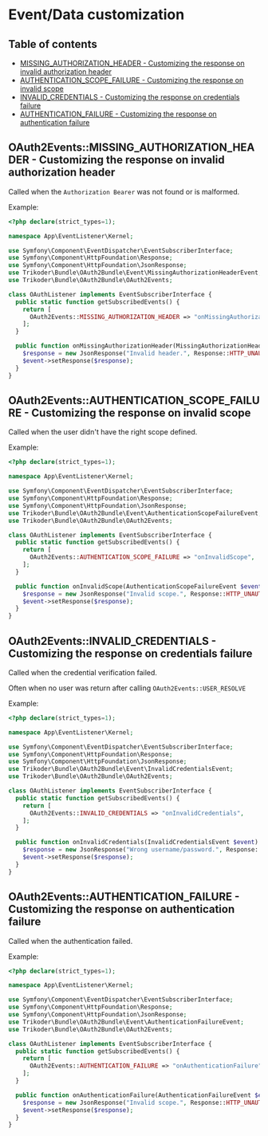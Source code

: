 # Event/Data customization

## Table of contents
- [MISSING_AUTHORIZATION_HEADER - Customizing the response on invalid authorization header](#oauth2eventsmissing_authorization_header---customizing-the-response-on-invalid-authorization-header)
- [AUTHENTICATION_SCOPE_FAILURE - Customizing the response on invalid scope](#oauth2eventsauthentication_scope_failure---customizing-the-response-on-invalid-scope)
- [INVALID_CREDENTIALS - Customizing the response on credentials failure](#oauth2eventsinvalid_credentials---customizing-the-response-on-credentials-failure)
- [AUTHENTICATION_FAILURE - Customizing the response on authentication failure](#oauth2eventsauthentication_failure---customizing-the-response-on-authentication-failure)

## OAuth2Events::MISSING_AUTHORIZATION_HEADER - Customizing the response on invalid authorization header

Called when the `Authorization Bearer` was not found or is malformed.

Example:

```php
<?php declare(strict_types=1);

namespace App\EventListener\Kernel;

use Symfony\Component\EventDispatcher\EventSubscriberInterface;
use Symfony\Component\HttpFoundation\Response;
use Symfony\Component\HttpFoundation\JsonResponse;
use Trikoder\Bundle\OAuth2Bundle\Event\MissingAuthorizationHeaderEvent;
use Trikoder\Bundle\OAuth2Bundle\OAuth2Events;

class OAuthListener implements EventSubscriberInterface {
  public static function getSubscribedEvents() {
    return [
      OAuth2Events::MISSING_AUTHORIZATION_HEADER => "onMissingAuthorizationHeader",
    ];
  }

  public function onMissingAuthorizationHeader(MissingAuthorizationHeaderEvent $event): void {
    $response = new JsonResponse("Invalid header.", Response::HTTP_UNAUTHORIZED);
    $event->setResponse($response);
  }
}
```

## OAuth2Events::AUTHENTICATION_SCOPE_FAILURE - Customizing the response on invalid scope

Called when the user didn't have the right scope defined.

Example:

```php
<?php declare(strict_types=1);

namespace App\EventListener\Kernel;

use Symfony\Component\EventDispatcher\EventSubscriberInterface;
use Symfony\Component\HttpFoundation\Response;
use Symfony\Component\HttpFoundation\JsonResponse;
use Trikoder\Bundle\OAuth2Bundle\Event\AuthenticationScopeFailureEvent;
use Trikoder\Bundle\OAuth2Bundle\OAuth2Events;

class OAuthListener implements EventSubscriberInterface {
  public static function getSubscribedEvents() {
    return [
      OAuth2Events::AUTHENTICATION_SCOPE_FAILURE => "onInvalidScope",
    ];
  }

  public function onInvalidScope(AuthenticationScopeFailureEvent $event): void {
    $response = new JsonResponse("Invalid scope.", Response::HTTP_UNAUTHORIZED);
    $event->setResponse($response);
  }
}
```

## OAuth2Events::INVALID_CREDENTIALS - Customizing the response on credentials failure

Called when the credential verification failed.

Often when no user was return after calling `OAuth2Events::USER_RESOLVE`

Example:

```php
<?php declare(strict_types=1);

namespace App\EventListener\Kernel;

use Symfony\Component\EventDispatcher\EventSubscriberInterface;
use Symfony\Component\HttpFoundation\Response;
use Symfony\Component\HttpFoundation\JsonResponse;
use Trikoder\Bundle\OAuth2Bundle\Event\InvalidCredentialsEvent;
use Trikoder\Bundle\OAuth2Bundle\OAuth2Events;

class OAuthListener implements EventSubscriberInterface {
  public static function getSubscribedEvents() {
    return [
      OAuth2Events::INVALID_CREDENTIALS => "onInvalidCredentials",
    ];
  }

  public function onInvalidCredentials(InvalidCredentialsEvent $event): void {
    $response = new JsonResponse("Wrong username/password.", Response::HTTP_UNAUTHORIZED);
    $event->setResponse($response);
  }
}
```

## OAuth2Events::AUTHENTICATION_FAILURE - Customizing the response on authentication failure

Called when the authentication failed.

Example:

```php
<?php declare(strict_types=1);

namespace App\EventListener\Kernel;

use Symfony\Component\EventDispatcher\EventSubscriberInterface;
use Symfony\Component\HttpFoundation\Response;
use Symfony\Component\HttpFoundation\JsonResponse;
use Trikoder\Bundle\OAuth2Bundle\Event\AuthenticationFailureEvent;
use Trikoder\Bundle\OAuth2Bundle\OAuth2Events;

class OAuthListener implements EventSubscriberInterface {
  public static function getSubscribedEvents() {
    return [
      OAuth2Events::AUTHENTICATION_FAILURE => "onAuthenticationFailure",
    ];
  }

  public function onAuthenticationFailure(AuthenticationFailureEvent $event): void {
    $response = new JsonResponse("Invalid scope.", Response::HTTP_UNAUTHORIZED);
    $event->setResponse($response);
  }
}
```
